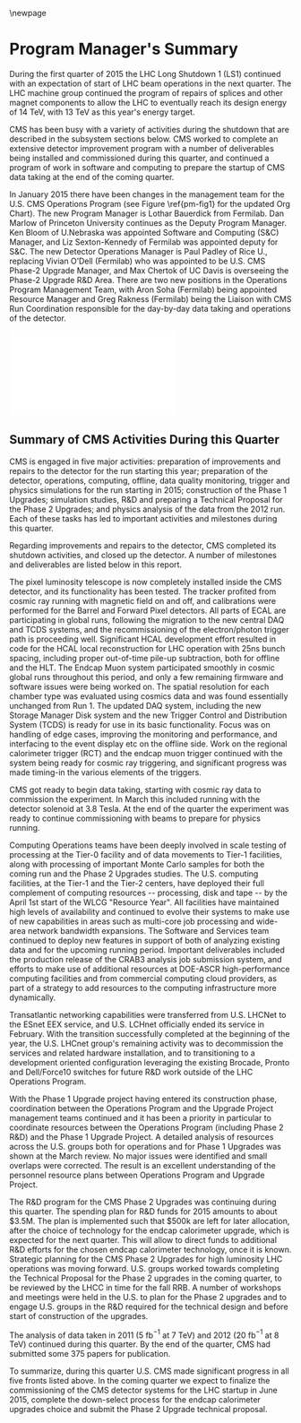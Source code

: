 \newpage

# Program Manager's Summary

During the first quarter of 2015 the LHC Long Shutdown 1 (LS1) continued with an expectation of start of LHC beam operations in the next quarter. The LHC machine group continued the program of repairs of splices and other magnet components to allow the LHC to eventually reach its design energy of 14 TeV, with 13 TeV as this year's energy target.

CMS has been busy with a variety of activities during the shutdown that are described in the subsystem sections below. CMS worked to complete an extensive detector improvement program with a number of deliverables being installed and commissioned during this quarter, and continued a program of work in software and computing to prepare the startup of CMS data taking at the end of the coming quarter.

In January 2015 there have been changes in the management team for the U.S. CMS Operations Program (see Figure  \ref{pm-fig1} for the updated Org Chart). The new Program Manager is Lothar Bauerdick from Fermilab. Dan Marlow of Princeton University continues as the Deputy Program Manager. Ken Bloom of U.Nebraska was appointed Software and Computing (S&C) Manager, and Liz Sexton-Kennedy of Fermilab was appointed deputy for S&C. The new Detector Operations Manager is Paul Padley of Rice U., replacing Vivian O’Dell (Fermilab) who was appointed to be U.S. CMS Phase-2 Upgrade Manager, and Max Chertok of UC Davis is overseeing the Phase-2 Upgrade R&D Area. There are two new positions in the Operations Program Management Team, with Aron Soha (Fermilab) being appointed Resource Manager and Greg Rakness (Fermilab) being the Liaison with CMS Run Coordination responsible for the day-by-day data taking and operations of the detector.

![Updated Organization Chart for the U.S. CMS Operations Program.\label{pm-fig1}](figures/pm-fig1.pdf)

## Summary of CMS Activities During this Quarter

CMS is engaged in five major activities: preparation of improvements and repairs to the detector for the run starting this year;  preparation of the detector, operations, computing, offline, data quality monitoring, trigger and physics simulations for the run starting in 2015; construction of the Phase 1 Upgrades; simulation studies, R&D and preparing a Technical Proposal for the Phase 2 Upgrades; and physics analysis of the data from the 2012 run. Each of these tasks has led to important activities and milestones during this quarter.

Regarding improvements and repairs to the detector, CMS completed its shutdown activities, and closed up the detector. A number of milestones and deliverables are listed below in this report. 

The pixel luminosity telescope is now completely installed inside the CMS detector, and its functionality has been tested. The tracker profited from cosmic ray running with magnetic field on and off, and calibrations were performed for the Barrel and Forward Pixel detectors. All parts of ECAL are participating in global runs, following the migration to the new central DAQ and TCDS systems, and the recommissioning of the electron/photon trigger path is proceeding well. Significant HCAL development effort resulted in code for the HCAL local reconstruction for LHC operation with 25ns bunch spacing, including proper out-of-time pile-up subtraction, both for offline and the HLT. The Endcap Muon system  participated smoothly in cosmic global runs throughout this period, and only a few remaining firmware and software issues were being worked on. The spatial resolution for each chamber type was evaluated using cosmics data and was found essentially unchanged from Run 1. The updated DAQ system, including the new Storage Manager Disk system and the new Trigger Control and Distribution System (TCDS) is ready for use in its basic functionality. Focus was on handling of edge cases, improving the monitoring and performance, and interfacing to the event display etc on the offline side. Work on the regional calorimeter trigger (RCT) and the endcap muon trigger continued with the system being ready for cosmic ray triggering, and significant progress was made timing-in the various elements of the triggers.

CMS got ready to begin data taking, starting with cosmic ray data to commission the experiment.  In March this included running with the detector solenoid at 3.8 Tesla.  At the end of the quarter the experiment was ready to continue commissioning with beams to prepare for physics running.

Computing Operations teams have been deeply involved in scale testing of processing at the Tier-0 facility and of data movements to Tier-1 facilities, along with processing of important Monte Carlo samples for both the coming run and the Phase 2 Upgrades studies. The U.S. computing facilities, at the Tier-1 and the Tier-2 centers, have deployed their full complement of computing resources -- processing, disk and tape -- by the April 1st start of the WLCG "Resource Year".  All facilities have maintained high levels of availability and continued to evolve their systems to make use of new capabilities in areas such as multi-core job processing and wide-area network bandwidth expansions. The Software and Services team continued to deploy new features in support of both of analyzing existing data and for the upcoming running period. Important deliverables included the production release of the CRAB3 analysis job submission system, and efforts to make use of additional resources at DOE-ASCR high-performance computing facilities and from commercial computing cloud providers, as part of a strategy to add resources to the computing infrastructure more dynamically.

Transatlantic networking capabilities were transferred from U.S. LHCNet to the ESnet EEX service, and U.S. LCHnet officially ended its service in February. With the transition successfully completed at the beginning of the year, the U.S. LHCnet group's remaining activity was to decommission the services and related hardware installation, and to transitioning to a development oriented configuration leveraging the existing Brocade, Pronto and Dell/Force10 switches for future R&D work outside of the LHC Operations Program. 

With the Phase 1 Upgrade project having entered its construction phase, coordination between the Operations Program and the Upgrade Project management teams continued and it has been a priority in particular to coordinate resources between the Operations Program (including Phase 2 R&D) and the Phase 1 Upgrade Project. A detailed analysis of resources across the U.S. groups both for operations and for Phase 1 Upgrades was shown at the March review. No major issues were identified and small overlaps were corrected. The result is an excellent understanding of the personnel resource plans between Operations Program and Upgrade Project.

The R&D program for the CMS Phase 2 Upgrades was continuing during this quarter. The spending plan for R&D funds for 2015 amounts to about $3.5M. The plan is implemented such that $500k are left for later allocation, after the choice of technology for the endcap calorimeter upgrade, which is expected for the next quarter. This will allow to direct funds to additional R&D efforts for the chosen endcap calorimeter technology, once it is known. Strategic planning for the CMS Phase 2 Upgrades for high luminosity LHC operations was moving forward. U.S. groups worked towards completing the Technical Proposal for the Phase 2 upgrades in the coming quarter, to be reviewed by the LHCC in time for the fall RRB. A number of workshops and meetings were held in the U.S. to plan for the Phase 2 upgrades and to engage U.S. groups in the R&D required for the technical design and before start of construction of the upgrades.

The analysis of data taken in 2011 (5 fb$^{-1}$ at 7 TeV) and 2012 (20 fb$^{-1}$ at 8 TeV) continued during this quarter.  By the end of
the quarter, CMS had submitted some 375 papers for publication. 

To summarize, during this quarter U.S. CMS made significant progress in all five fronts listed above. In the coming quarter we expect to finalize the commissioning of the CMS detector systems for the LHC startup in June 2015, complete the down-select process for the endcap calorimeter upgrades choice and submit the Phase 2 Upgrade technical proposal.

